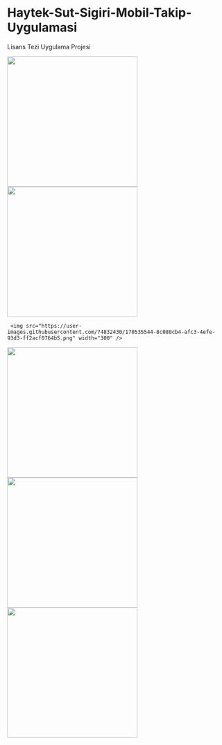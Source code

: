 # Haytek-Sut-Sigiri-Mobil-Takip-Uygulamasi
Lisans Tezi Uygulama Projesi
<p float="left">

  <img src="https://user-images.githubusercontent.com/74832430/170535511-be876067-2c02-4d88-aa27-12507e2601e6.png" width="300" />
      <img src="https://user-images.githubusercontent.com/74832430/170535537-c3e94a2d-c2f9-4938-94cf-50263c98f316.png" width="300" />
   <br>

     <img src="https://user-images.githubusercontent.com/74832430/170535544-8c080cb4-afc3-4efe-93d3-ff2acf0764b5.png" width="300" />   
  <img src="https://user-images.githubusercontent.com/74832430/170535560-7e6e7398-5f7e-4f8e-8836-dfb082770433.png" width="300"/> 
  <br>
 
  <img src="https://user-images.githubusercontent.com/74832430/170535644-e2814bab-ff1c-43e1-860e-686b73670170.png" width="300" />
  <img src="https://user-images.githubusercontent.com/74832430/170535663-c8e5d36e-3fd3-4ce8-b397-bb182a4ab5d0.png" width="300" />
</p>
